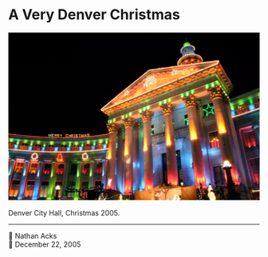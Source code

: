 # A Very Denver Christmas

![Christmas lights on Denver’s City and County building](assets/2005-12-22-a-very-denver-christmas.webp)

Denver City Hall, Christmas 2005.

- - - -

<span aria-hidden="true">👤</span> Nathan Acks  
<span aria-hidden="true">📅</span> December 22, 2005
